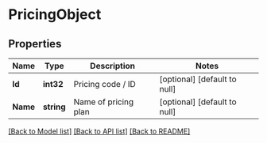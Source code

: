 # PricingObject

## Properties
Name | Type | Description | Notes
------------ | ------------- | ------------- | -------------
**Id** | **int32** | Pricing code / ID | [optional] [default to null]
**Name** | **string** | Name of pricing plan | [optional] [default to null]

[[Back to Model list]](../README.md#documentation-for-models) [[Back to API list]](../README.md#documentation-for-api-endpoints) [[Back to README]](../README.md)


